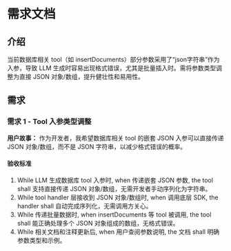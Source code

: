 # 需求文档

## 介绍

当前数据库相关 tool（如 insertDocuments）部分参数采用了“json字符串”作为入参，导致 LLM 生成时容易出现格式错误，尤其是批量插入时。需将参数类型调整为直接 JSON 对象/数组，提升健壮性和易用性。

## 需求

### 需求 1 - Tool 入参类型调整

**用户故事：** 作为开发者，我希望数据库相关 tool 的嵌套 JSON 入参可以直接传递 JSON 对象/数组，而不是 JSON 字符串，以减少格式错误的概率。

#### 验收标准

1. While LLM 生成数据库 tool 入参时, when 传递嵌套 JSON 参数, the tool shall 支持直接传递 JSON 对象/数组，无需开发者手动序列化为字符串。
2. While tool handler 层接收到 JSON 对象/数组时, when 调用底层 SDK, the handler shall 自动完成序列化，无需调用方关心。
3. While 传递批量数据时, when insertDocuments 等 tool 被调用, the tool shall 能正确处理多个 JSON 对象组成的数组，无格式错误。
4. While 相关文档和注释更新后, when 用户查阅参数说明, the 文档 shall 明确参数类型和示例。
